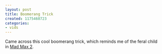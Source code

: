 ```yaml
---
layout: post
title: Boomerang Trick
created: 1175460723
categories:
- vids
---
```

Came across this cool boomerang trick, which reminds me of the feral child in <a href="http://en.wikipedia.org/wiki/Mad_Max_2:_The_Road_Warrior">Mad Max 2</a>.
<object type="application/x-shockwave-flash" data="http://www.youtube.com/v/wgL0wV8kuW4" width="425" height="350"><param name="movie" value="http://www.youtube.com/v/wgL0wV8kuW4" /><param name="wmode" value="transparent" /></object>
